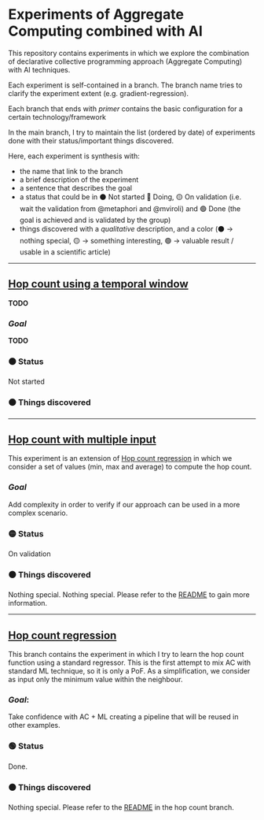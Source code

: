 # Experiments of Aggregate Computing combined with AI 

This repository contains experiments in which we explore the combination of declarative collective programming approach (Aggregate Computing)
with AI techniques.

Each experiment is self-contained in a branch. The branch name tries to clarify the experiment extent (e.g. gradient-regression).

Each branch that ends with *primer* contains the basic configuration for a certain technology/framework

In the main branch, I try to maintain the list (ordered by date) of experiments done with their status/important things discovered.

Here, each experiment is synthesis with:
- the name that link to the branch
- a brief description of the experiment
- a sentence that describes the goal
- a status that could be in :black_circle: Not started :red_circle: Doing, :yellow_circle: On validation (i.e. wait the validation from @metaphori and @mviroli) and :green_circle: Done (the goal is achieved and is validated by the group)
- things discovered with a *qualitative* description, and a color (:black_circle: -> nothing special, :yellow_circle: -> something interesting, :green_circle: -> valuable result / usable in a scientific article)
- ---
## [Hop count using a temporal window](https://github.com/cric96/experiments-ac-with-learning/tree/???)
**TODO**
### *Goal*
**TODO**
### :black_circle: Status
Not started
### :black_circle: Things discovered

---
## [Hop count with multiple input](https://github.com/cric96/experiments-ac-with-learning/tree/hop-count-multiple-input)
This experiment is an extension of [Hop count regression](https://github.com/cric96/experiments-ac-with-learning/tree/hop-count-regression) in which we consider a set of values (min, max and average) to compute the hop count.
### *Goal*
Add complexity in order to verify if our approach can be used in a more complex scenario.
### :yellow_circle: Status
On validation
### :black_circle: Things discovered
Nothing special. Nothing special. Please refer to the [README](https://github.com/cric96/experiments-ac-with-learning/tree/hop-count-multiple-input#readme) to gain more information.

---
## [Hop count regression](https://github.com/cric96/experiments-ac-with-learning/tree/hop-count-regression)

This branch contains the experiment in which I try to learn the hop count function using a standard regressor. 
This is the first attempt to mix AC with standard ML technique, so it is only a PoF.
As a simplification, we consider as input only the minimum value within the neighbour.
### *Goal*: 
Take confidence with AC + ML creating a pipeline that will be reused in other examples.
### :green_circle: Status 
Done.
### :black_circle: Things discovered
Nothing special. Please refer to the [README](https://github.com/cric96/experiments-ac-with-learning/tree/hop-count-regression#readme) in the hop count branch.
